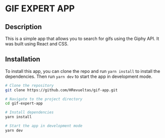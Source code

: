 # GIF EXPERT APP

## Description
This is a simple app that allows you to search for gifs using the Giphy API. It was built using React and CSS.

## Installation
To install this app, you can clone the repo and run `yarn install` to install the dependencies. Then run `yarn dev` to start the app in development mode.

```bash
# Clone the repository
git clone https://github.com/HRevueltas/gif-app.git

# Navigate to the project directory
cd gif-expert-app

# Install dependencies
yarn install

# Start the app in development mode
yarn dev

